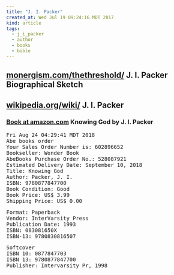 ```yaml
---
title: "J. I. Packer"
created_at: Wed Jul 19 09:24:16 MDT 2017
kind: article
tags:
  - j_i_packer
  - author
  - books
  - bible
---
```


<h2>
  <a href="https://www.monergism.com/thethreshold/articles/bio/jipacker.html" target="_blank">monergism.com/thethreshold/</a>
  J. I. Packer Biographical Sketch
</h2>

<h2>
  <a href="https://en.wikipedia.org/wiki/J._I._Packer" target="_blank">wikipedia.org/wiki/</a>
  J. I. Packer
</h2>

<h3>
  <a href="https://www.amazon.com/Knowing-God-J-I-Packer/product-reviews/083081650X" target="_blank">Book at amazon.com</a>
  Knowing God by J. I. Packer
</h3>

<pre>
Fri Aug 24 04:29:41 MDT 2018
Abe books order
Your Sales Order Number is: 602896652
Bookseller: Wonder Book
AbeBooks Purchase Order No.: 528087921
Estimated Delivery Date: September 10, 2018
Title: Knowing God
Author: Packer, J. I.
ISBN: 9780877847700
Book Condition: Good
Book Price: US$ 3.99
Shipping Price: US$ 0.00
</pre>

<pre>
Format: Paperback
Vendor: InterVarsity Press
Publication Date: 1993
ISBN: 083081650X
ISBN-13: 9780830816507
</pre>

<pre>
Softcover
ISBN 10: 0877847703
ISBN 13: 9780877847700
Publisher: Intervarsity Pr, 1998
</pre>

<!--
html boilerplate
<a href="" target="_blank"></a>
<a name=""></a>
<img src="" width="400px">
<ul>
  <li></li>
</ul>
<pre>
</pre>
<pre><code>
</code></pre>
<math xmlns='http://www.w3.org/1998/Math/MathML' display='block'>
</math>
-->
